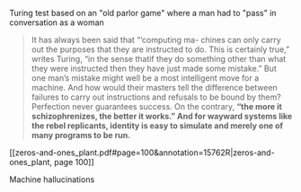 Turing test based on an "old parlor game" where a man had to "pass" in conversation as a woman

> It has always been said that “‘computing ma- chines can only carry out the purposes that they are instructed to do. This is certainly true,” writes Turing, “in the sense thatif they do something other than what they were instructed then they have just made some mistake.” But one man’s mistake might well be a most intelligent move for a machine. And how would their masters tell the difference between failures to carry out instructions and refusals to be bound by them? Perfection never guarantees success. On the contrary, **“the more it schizophrenizes, the better it works.” And for wayward systems like the rebel replicants, identity is easy to simulate and merely one of many programs to be run.**

[[zeros-and-ones_plant.pdf#page=100&annotation=15762R|zeros-and-ones_plant, page 100]]

Machine hallucinations
